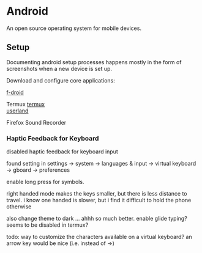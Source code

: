 # Android

An open source operating system for mobile devices.

## Setup

Documenting android setup processes happens mostly in the form of screenshots when a new device is set up. 

Download and configure core applications:

[f-droid](fdroid.md)  

Termux
[termux](termux.md)  
[userland](userland.md)  


Firefox
Sound Recorder




### Haptic Feedback for Keyboard 
disabled haptic feedback for keyboard input

found setting in settings -> system -> languages & input -> virtual keyboard -> gboard -> preferences

enable long press for symbols.

right handed mode makes the keys smaller, but there is less distance to travel. i know one handed is slower, but i find it difficult to hold the phone otherwise

also change theme to dark ... ahhh so much better.
enable glide typing? seems to be disabled in termux?

todo: way to customize the characters available on a virtual keyboard? an arrow key would be nice (i.e. instead of ->)



